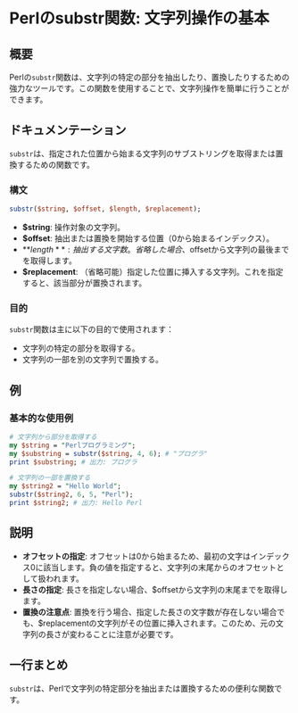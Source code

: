<!--
Meta Description: # Perlのsubstr関数: 文字列操作の基本 ## 概要 Perlの`substr`関数は、文字列の特定の部分を抽出したり、置換したりするための強力なツールです。この関数を使用することで、文字列操作を簡単に行うことができます。 ## ドキュメンテーション `substr`は、指定された位置から...
Meta Keywords: substr, perl, string, string2, offset
-->

# Perlのsubstr関数: 文字列操作の基本

## 概要
Perlの`substr`関数は、文字列の特定の部分を抽出したり、置換したりするための強力なツールです。この関数を使用することで、文字列操作を簡単に行うことができます。

## ドキュメンテーション
`substr`は、指定された位置から始まる文字列のサブストリングを取得または置換するための関数です。

### 構文
```perl
substr($string, $offset, $length, $replacement);
```

- **$string**: 操作対象の文字列。
- **$offset**: 抽出または置換を開始する位置（0から始まるインデックス）。
- **$length**: 抽出する文字数。省略した場合、$offsetから文字列の最後までを取得します。
- **$replacement**: （省略可能）指定した位置に挿入する文字列。これを指定すると、該当部分が置換されます。

### 目的
`substr`関数は主に以下の目的で使用されます：
- 文字列の特定の部分を取得する。
- 文字列の一部を別の文字列で置換する。

## 例
### 基本的な使用例

```perl
# 文字列から部分を取得する
my $string = "Perlプログラミング";
my $substring = substr($string, 4, 6); # "プログラ"
print $substring; # 出力: プログラ

# 文字列の一部を置換する
my $string2 = "Hello World";
substr($string2, 6, 5, "Perl");
print $string2; # 出力: Hello Perl
```

## 説明
- **オフセットの指定**: オフセットは0から始まるため、最初の文字はインデックス0に該当します。負の値を指定すると、文字列の末尾からのオフセットとして扱われます。
- **長さの指定**: 長さを指定しない場合、$offsetから文字列の末尾までを取得します。
- **置換の注意点**: 置換を行う場合、指定した長さの文字数が存在しない場合でも、$replacementの文字列がその位置に挿入されます。このため、元の文字列の長さが変わることに注意が必要です。

## 一行まとめ
`substr`は、Perlで文字列の特定部分を抽出または置換するための便利な関数です。